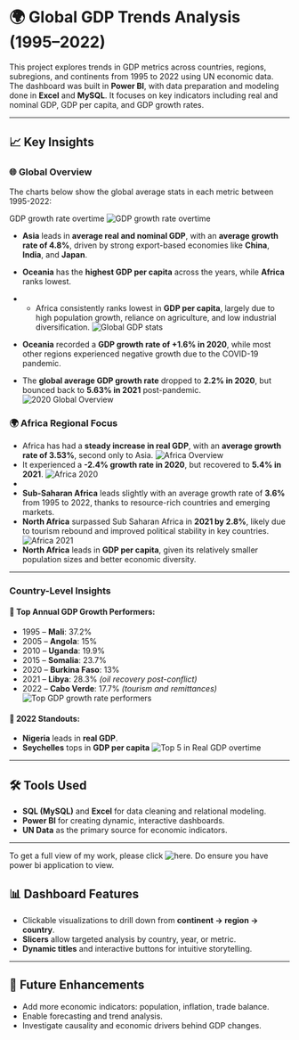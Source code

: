# 🌍 Global GDP Trends Analysis (1995–2022)

This project explores trends in GDP metrics across countries, regions, subregions, and continents from 1995 to 2022 using UN economic data. The dashboard was built in **Power BI**, with data preparation and modeling done in **Excel** and **MySQL**. It focuses on key indicators including real and nominal GDP, GDP per capita, and GDP growth rates.

---

## 📈 Key Insights

### 🌐 Global Overview
The charts below show the global average stats in each metric between 1995-2022:

GDP growth rate overtime
  ![GDP growth rate overtime](Images/global_growth_rate_trend.PNG)

- **Asia** leads in **average real and nominal GDP**, with an **average growth rate of 4.8%**, driven by strong export-based economies like **China**, **India**, and **Japan**.
- **Oceania** has the **highest GDP per capita** across the years, while **Africa** ranks lowest.
- - Africa consistently ranks lowest in **GDP per capita**, largely due to high population growth, reliance on agriculture, and low industrial diversification.
  ![Global GDP stats](Images/global_stats.PNG)

- **Oceania** recorded a **GDP growth rate of +1.6% in 2020**, while most other regions experienced negative growth due to the COVID-19 pandemic.

- The **global average GDP growth rate** dropped to **2.2% in 2020**, but bounced back to **5.63% in 2021** post-pandemic.
  ![2020 Global Overview](Images/2020_stats.PNG)

### 🌍 Africa Regional Focus

- Africa has had a **steady increase in real GDP**, with an **average growth rate of 3.53%**, second only to Asia.
  ![Africa Overview](Images/Africa_overview.PNG)
- It experienced a **-2.4% growth rate in 2020**, but recovered to **5.4% in 2021**.
  ![Africa 2020](Images/2020_region_stats.PNG)
- 
- **Sub-Saharan Africa** leads slightly with an average growth rate of **3.6%** from 1995 to 2022, thanks to resource-rich countries and emerging markets.
- **North Africa** surpassed Sub Saharan Africa in **2021 by 2.8%**, likely due to tourism rebound and improved political stability in key countries.
  ![Africa 2021](Images/2021_region_stats.PNG)
- **North Africa** leads in **GDP per capita**, given its relatively smaller population sizes and better economic diversity.

---

### Country-Level Insights

#### 🚀 Top Annual GDP Growth Performers:
- 1995 – **Mali**: 37.2%
- 2005 – **Angola**: 15%
- 2010 – **Uganda**: 19.9%
- 2015 – **Somalia**: 23.7%
- 2020 – **Burkina Faso**: 13%
- 2021 – **Libya**: 28.3% *(oil recovery post-conflict)*
- 2022 – **Cabo Verde**: 17.7% *(tourism and remittances)*
 ![Top GDP growth rate performers](Images/growth_rate_country.PNG)

#### 🌟 2022 Standouts:
- **Nigeria** leads in **real GDP**.
- **Seychelles** tops in **GDP per capita**
![Top 5 in Real GDP overtime](Images/real_gdp_country_overview.PNG)

---

## 🛠️ Tools Used
- **SQL (MySQL)** and **Excel** for data cleaning and relational modeling.
- **Power BI** for creating dynamic, interactive dashboards.
- **UN Data** as the primary source for economic indicators.

---
To get a full view of my work, please click ![here](gdp_trends_1995_to_2022.pbix). Do ensure you have power bi application to view.
## 📊 Dashboard Features
- Clickable visualizations to drill down from **continent → region → country**.
- **Slicers** allow targeted analysis by country, year, or metric.
- **Dynamic titles** and interactive buttons for intuitive storytelling.

---

## 📌 Future Enhancements
- Add more economic indicators: population, inflation, trade balance.
- Enable forecasting and trend analysis.
- Investigate causality and economic drivers behind GDP changes.

